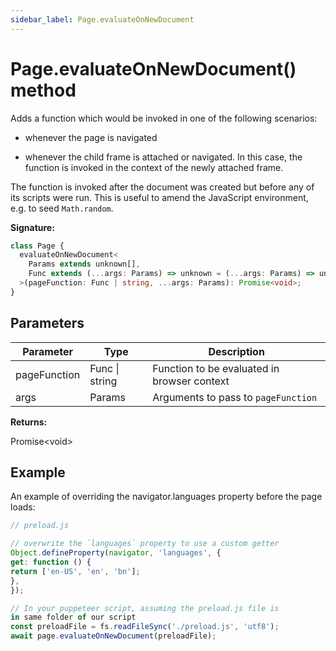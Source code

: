 ```yaml
---
sidebar_label: Page.evaluateOnNewDocument
---
```


# Page.evaluateOnNewDocument() method

Adds a function which would be invoked in one of the following scenarios:

- whenever the page is navigated

- whenever the child frame is attached or navigated. In this case, the function is invoked in the context of the newly attached frame.

The function is invoked after the document was created but before any of its scripts were run. This is useful to amend the JavaScript environment, e.g. to seed `Math.random`.

**Signature:**

```typescript
class Page {
  evaluateOnNewDocument<
    Params extends unknown[],
    Func extends (...args: Params) => unknown = (...args: Params) => unknown
  >(pageFunction: Func | string, ...args: Params): Promise<void>;
}
```

## Parameters

| Parameter    | Type           | Description                                    |
| ------------ | -------------- | ---------------------------------------------- |
| pageFunction | Func \| string | Function to be evaluated in browser context    |
| args         | Params         | Arguments to pass to <code>pageFunction</code> |

**Returns:**

Promise&lt;void&gt;

## Example

An example of overriding the navigator.languages property before the page loads:

```ts
// preload.js

// overwrite the `languages` property to use a custom getter
Object.defineProperty(navigator, 'languages', {
get: function () {
return ['en-US', 'en', 'bn'];
},
});

// In your puppeteer script, assuming the preload.js file is
in same folder of our script
const preloadFile = fs.readFileSync('./preload.js', 'utf8');
await page.evaluateOnNewDocument(preloadFile);
```
